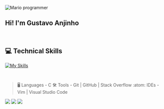 ![Mario programmer](https://github.com/anjinhogustavo/anjinhogustavo/assets/98332278/80f89916-362f-4fe0-a36b-1e3624a977c8)

## Hi! I'm Gustavo Anjinho
<br>

## 💻 Technical Skills
[![My Skills](https://skillicons.dev/icons?i=c,bash,vim,vscode,stackoverflow,github,git)](https://skillicons.dev)

<br>

> :desktop_computer:  Languages - C 
> :hammer_and_wrench:  Tools - Git | GitHub | Stack Overflow
> :atom:  IDEs - Vim | Visual Studio Code
>
> <div> 

  <a href="https://instagram.com/anjinhogustavo" target="_blank"><img src="https://img.shields.io/badge/-Instagram-%23E4405F?style=for-the-badge&logo=instagram&logoColor=white" target="_blank"></a> 
  <a href = "mailto:anjinhogustavo7@gmail.com"><img src="https://img.shields.io/badge/-Gmail-%23333?style=for-the-badge&logo=gmail&logoColor=white" target="_blank"></a>
  <a href="https://www.linkedin.com/in/gustavoanjinho/" target="_blank"><img src="https://img.shields.io/badge/-LinkedIn-%230077B5?style=for-the-badge&logo=linkedin&logoColor=white" target="_blank"></a> 
  
</div>
